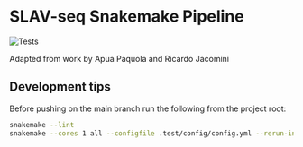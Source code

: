 # SLAV-seq Snakemake Pipeline

![Tests](https://github.com/mikecuoco/sz_slavseq/actions/workflows/main.yml/badge.svg)

Adapted from work by Apua Paquola and Ricardo Jacomini

## Development tips

Before pushing on the main branch run the following from the project root:

```bash
snakemake --lint
snakemake --cores 1 all --configfile .test/config/config.yml --rerun-incomplete --show-failed-logs --use-conda --debug
```